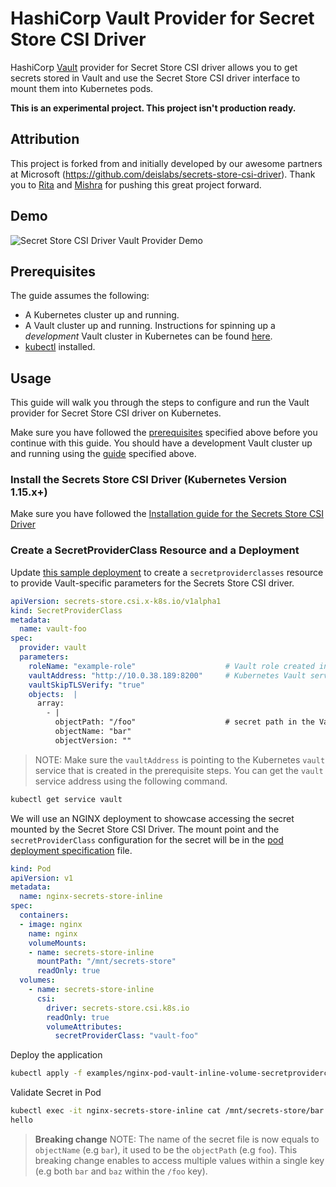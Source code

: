 # HashiCorp Vault Provider for Secret Store CSI Driver

HashiCorp [Vault](https://vaultproject.io) provider for Secret Store CSI driver allows you to get secrets stored in
Vault and use the Secret Store CSI driver interface to mount them into Kubernetes pods.

**This is an experimental project. This project isn't production ready.**

## Attribution	
This project is forked from and initially developed by our awesome partners at Microsoft (https://github.com/deislabs/secrets-store-csi-driver). Thank you to [Rita](https://github.com/deislabs/secrets-store-csi-driver/commits?author=ritazh) and [Mishra](https://github.com/deislabs/secrets-store-csi-driver/commits?author=anubhavmishra) for pushing this great project forward.	

## Demo

![Secret Store CSI Driver Vault Provider Demo](./images/secret-store-csi-driver-vault-provider-demo.gif "Secret Store CSI Driver Vault Provider Demo")

## Prerequisites

The guide assumes the following:

* A Kubernetes cluster up and running.
* A Vault cluster up and running. Instructions for spinning up a *development* Vault cluster in Kubernetes can be
found [here](./docs/vault-setup.md).
* [kubectl](https://kubernetes.io/docs/tasks/tools/install-kubectl/#install-kubectl) installed.

## Usage

This guide will walk you through the steps to configure and run the Vault provider for Secret Store CSI
driver on Kubernetes.

Make sure you have followed the [prerequisites](#prerequisites) specified above before you continue with this guide.
You should have a development Vault cluster up and running using the [guide](./docs/vault-setup.md) specified above.


### Install the Secrets Store CSI Driver (Kubernetes Version 1.15.x+)

Make sure you have followed the [Installation guide for the Secrets Store CSI Driver](https://github.com/deislabs/secrets-store-csi-driver#usage)

### Create a SecretProviderClass Resource and a Deployment

Update [this sample deployment](examples/v1alpha1_secretproviderclass.yaml) to create a `secretproviderclasses` resource to provide Vault-specific parameters for the Secrets Store CSI driver.

```yaml
apiVersion: secrets-store.csi.x-k8s.io/v1alpha1
kind: SecretProviderClass
metadata:
  name: vault-foo
spec:
  provider: vault
  parameters:
    roleName: "example-role"                    # Vault role created in prerequisite steps
    vaultAddress: "http://10.0.38.189:8200"     # Kubernetes Vault service endpoint
    vaultSkipTLSVerify: "true"
    objects:  |
      array:
        - |
          objectPath: "/foo"                    # secret path in the Vault Key-Value store e.g. vault kv put secret/foo bar=hello
          objectName: "bar"
          objectVersion: ""
```

> NOTE: Make sure the `vaultAddress` is pointing to the Kubernetes `vault` service that is created in the prerequisite steps.
You can get the `vault` service address using the following command.

```bash
kubectl get service vault
```

We will use an NGINX deployment to showcase accessing the secret mounted by the Secret Store CSI Driver.
The mount point and the `secretProviderClass` configuration for the secret will be in the [pod deployment specification](./examples/nginx-pod-vault-inline-volume-secretproviderclass.yaml) file.

```yaml
kind: Pod
apiVersion: v1
metadata:
  name: nginx-secrets-store-inline
spec:
  containers:
  - image: nginx
    name: nginx
    volumeMounts:
    - name: secrets-store-inline
      mountPath: "/mnt/secrets-store"
      readOnly: true
  volumes:
    - name: secrets-store-inline
      csi:
        driver: secrets-store.csi.k8s.io
        readOnly: true
        volumeAttributes:
          secretProviderClass: "vault-foo"
```

Deploy the application

```bash
kubectl apply -f examples/nginx-pod-vault-inline-volume-secretproviderclass.yaml
```

Validate Secret in Pod

```bash
kubectl exec -it nginx-secrets-store-inline cat /mnt/secrets-store/bar
hello
```

> **Breaking change** NOTE: The name of the secret file is now equals to `objectName` (e.g `bar`), it used to be the `objectPath` (e.g `foo`). This breaking change enables to access multiple values within a single key (e.g both `bar` and `baz` within the `/foo` key).